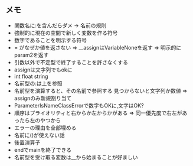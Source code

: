 ## メモ

* 関数名に:を含んだらダメ -> 名前の規則
* 強制的に現在の空間で新しく変数を作る符号
* 数字であることを明示する符号
* = がなぜか値を返さない => __assignはVariableNoneを返す => 明示的にparam2を返す
* 引数以外で不定型で終了することを許さなくする
* assignは文字列でもokに
* int float string
* 名前型の:は上を参照
* 名前型を演算すると、その名前で参照する 見つからないと文字列か数値 => assignのみ新規割り当て
* ParameterIsNameClassErrorで数字もOKに,文字はOK?
* 順序はプライオリティと右からか左からかがある => 同一優先度で右左があったら左のやつから
* エラーの理由を全部埋める
* 名前に()が使えない話
* 後置演算子
* endでmainを終了できる
* 名前型を受け取る変数は__から始まることが好ましい